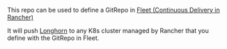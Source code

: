 This repo can be used to define a GitRepo in [Fleet (Continuous Delivery in Rancher)](https://ranchermanager.docs.rancher.com/how-to-guides/new-user-guides/deploy-apps-across-clusters/fleet)

It will push [Longhorn](https://longhorn.io/) to any K8s cluster managed by Rancher that you define with the GitRepo in Fleet.
